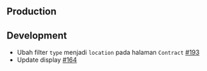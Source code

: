 ## Production



## Development
- Ubah filter `type` menjadi `location` pada halaman `Contract` [#193](https://github.com/simonnicholov/document_management/pull/193)
- Update display [#164](https://github.com/simonnicholov/document_management/pull/164)
